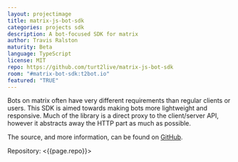 ```yaml
---
layout: projectimage
title: matrix-js-bot-sdk
categories: projects sdk
description: A bot-focused SDK for matrix
author: Travis Ralston
maturity: Beta
language: TypeScript
license: MIT
repo: https://github.com/turt2live/matrix-js-bot-sdk
room: "#matrix-bot-sdk:t2bot.io"
featured: "TRUE"
---
```


Bots on matrix often have very different requirements than regular clients or users. This SDK is aimed towards making bots more lightweight and responsive. Much of the library is a direct proxy to the client/server API, however it abstracts away the HTTP part as much as possible.

The source, and more information, can be found on [GitHub](https://github.com/turt2live/matrix-js-bot-sdk).

Repository: <{{page.repo}}>
